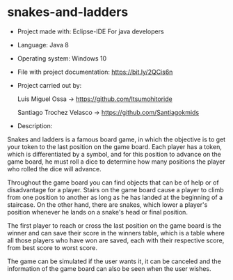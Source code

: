 # snakes-and-ladders

* Project made with: Eclipse-IDE For java developers

* Language: Java 8

* Operating system: Windows 10

* File with project documentation: https://bit.ly/2QCis6n

* Project carried out by: 

  Luis Miguel Ossa -> https://github.com/Itsumohitoride

  Santiago Trochez Velasco -> https://github.com/Santiagokmids

* Description:

Snakes and ladders is a famous board game, in which the objective is to get your token to the last position on the game board. Each player has a token, which is differentiated by a symbol, and for this position to advance on the game board, he must roll a dice to determine how many positions the player who rolled the dice will advance.

Throughout the game board you can find objects that can be of help or of disadvantage for a player. Stairs on the game board cause a player to climb from one position to another as long as he has landed at the beginning of a staircase. On the other hand, there are snakes, which lower a player's position whenever he lands on a snake's head or final position.

The first player to reach or cross the last position on the game board is the winner and can save their score in the winners table, which is a table where all those players who have won are saved, each with their respective score, from best score to worst score.

The game can be simulated if the user wants it, it can be canceled and the information of the game board can also be seen when the user wishes.
